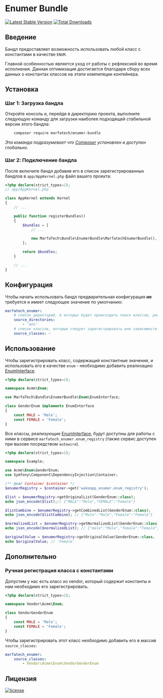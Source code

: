 Enumer Bundle
=============

[![Latest Stable Version](https://poser.pugx.org/wakeapp/enumer-bundle/v/stable)](https://packagist.org/packages/wakeapp/enumer-bundle)
[![Total Downloads](https://poser.pugx.org/wakeapp/enumer-bundle/downloads)](https://packagist.org/packages/wakeapp/enumer-bundle)

Введение
--------

Бандл предоставляет возможность использовать любой класс с константами в качестве `ENUM`.

Главной особенностью является уход от работы с рефлексией во время исполнения. Данная оптимизация достигается
благодаря сбору всех данных о константах классов на этапе компиляции контейнера.

Установка
---------

### Шаг 1: Загрузка бандла

Откройте консоль и, перейдя в директорию проекта, выполните следующую команду для загрузки наиболее подходящей
стабильной версии этого бандла:

```bash
    composer require marfatech/enumer-bundle
```
*Эта команда подразумевает что [Composer](https://getcomposer.org) установлен и доступен глобально.*

### Шаг 2: Подключение бандла

После включите бандл добавив его в список зарегистрированных бандлов в `app/AppKernel.php` файл вашего проекта:

```php
<?php declare(strict_types=1);
// app/AppKernel.php

class AppKernel extends Kernel
{
    // ...

    public function registerBundles()
    {
        $bundles = [
            // ...

            new MarfaTech\Bundle\EnumerBundle\MarfatechEnumerBundle(),
        ];

        return $bundles;
    }

    // ...
}
```

Конфигурация
------------

Чтобы начать использовать бандл предварительная конфигурация **не** требуется и имеет следующее значение по умолчанию:

```yaml
marfatech_enumer:
    # список директорий, в которых будет происходить поиск классов, реализующих EnumInterface
    source_directories:
        - 'src'
    # список классов, которые следует зарегистрировать вне зависимости от реализации EnumInterface
    source_classes: ~
``` 

Использование
-------------

Чтобы зарегистрировать класс, содержащий константные значения, и использовать его в качестве `enum` - необходимо
добавить реализацию [EnumInterface](./Enum/EnumInterface.php).

```php
<?php declare(strict_types=1);

namespace Acme\Enum;

use MarfaTech\Bundle\EnumerBundle\Enum\EnumInterface;

class GenderEnum implements EnumInterface
{
    const MALE = 'Male';
    const FEMALE = 'Female';
}
```

Все классы, реализующие [EnumInterface](./Enum/EnumInterface.php), будут доступны для работы с ними в сервисе
`marfatech_enumer.enum_registry` (также сервис доступен при вызове посредством `autowire`). 

```php
<?php declare(strict_types=1);

namespace Example;

use Acme\Enum\GenderEnum;
use Symfony\Component\DependencyInjection\Container;

/** @var Container $container */
$enumerRegistry = $container->get('wakeapp_enumer.enum_registry');

$list = $enumerRegistry->getOriginalList(GenderEnum::class); 
echo json_encode($list);// {"MALE":"Male","FEMALE":"Female"}

$listCombine = $enumerRegistry->getCombinedList(GenderEnum::class); 
echo json_encode($listCombine); // {"Male":"Male","Female":"Female"}

$normalizedList = $enumerRegistry->getNormalizedList(GenderEnum::class); 
echo json_encode($normalizedList); // {"male":"Male","female":"Female"}

$originalValue = $enumerRegistry->getOriginalValue(GenderEnum::class, 'FemALE'); 
echo $originalValue; // 'Female'
```

Дополнительно
-------------

### Ручная регистрация класса с константами

Допустим у нас есть класс из vendor, который содержит константы и нам необходимо его зарегистрировать.

```php
<?php declare(strict_types=1);

namespace Vendor\Acme\Enum;

class VendorGenderEnum
{
    const MALE = 'Male';
    const FEMALE = 'Female';
}
```

Чтобы зарегистрировать этот класс необходимо добавить его в массив `source_classes`:

```yaml
marfatech_enumer:
    source_classes:
        - Vendor\Acme\Enum\VendorGenderEnum
``` 

Лицензия
--------

[![license](https://img.shields.io/badge/License-MIT-green.svg?style=flat-square)](./LICENSE)
